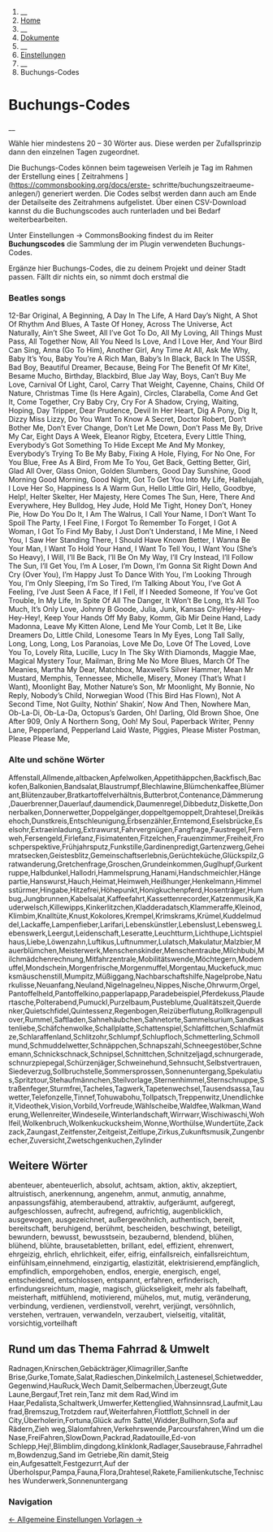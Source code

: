   1. __
  2. [ Home  ](https://commonsbooking.org/)
  3. __
  4. [ Dokumente  ](https://commonsbooking.org/dokumentation/)
  5. __
  6. [ Einstellungen  ](https://commonsbooking.org/docs/einstellungen-2/)
  7. __
  8. Buchungs-Codes 

#  Buchungs-Codes

__

Wähle hier mindestens 20 – 30 Wörter aus. Diese werden per Zufallsprinzip dann
den einzelnen Tagen zugeordnet.

Die Buchungs-Codes können beim tageweisen Verleih je Tag im Rahmen der
Erstellung eines [ Zeitrahmens ](https://commonsbooking.org/docs/erste-
schritte/buchungszeitraeume-anlegen/) generiert werden. Die Codes selbst
werden dann auch am Ende der Detailseite des Zeitrahmens aufgelistet. Über
einen CSV-Download kannst du die Buchungscodes auch runterladen und bei Bedarf
weiterbearbeiten.

Unter Einstellungen -> CommonsBooking findest du im Reiter **Buchungscodes**
die Sammlung der im Plugin verwendeten Buchungs-Codes.

Ergänze hier Buchungs-Codes, die zu deinem Projekt und deiner Stadt passen.
Fällt dir nichts ein, so nimmt doch erstmal die

###  **Beatles songs**

12-Bar Original, A Beginning, A Day In The Life, A Hard Day’s Night, A Shot Of
Rhythm And Blues, A Taste Of Honey, Across The Universe, Act Naturally, Ain’t
She Sweet, All I’ve Got To Do, All My Loving, All Things Must Pass, All
Together Now, All You Need Is Love, And I Love Her, And Your Bird Can Sing,
Anna (Go To Him), Another Girl, Any Time At All, Ask Me Why, Baby It’s You,
Baby You’re A Rich Man, Baby’s In Black, Back In The USSR, Bad Boy, Beautiful
Dreamer, Because, Being For The Benefit Of Mr Kite!, Besame Mucho, Birthday,
Blackbird, Blue Jay Way, Boys, Can’t Buy Me Love, Carnival Of Light, Carol,
Carry That Weight, Cayenne, Chains, Child Of Nature, Christmas Time (Is Here
Again), Circles, Clarabella, Come And Get It, Come Together, Cry Baby Cry, Cry
For A Shadow, Crying, Waiting, Hoping, Day Tripper, Dear Prudence, Devil In
Her Heart, Dig A Pony, Dig It, Dizzy Miss Lizzy, Do You Want To Know A Secret,
Doctor Robert, Don’t Bother Me, Don’t Ever Change, Don’t Let Me Down, Don’t
Pass Me By, Drive My Car, Eight Days A Week, Eleanor Rigby, Etcetera, Every
Little Thing, Everybody’s Got Something To Hide Except Me And My Monkey,
Everybody’s Trying To Be My Baby, Fixing A Hole, Flying, For No One, For You
Blue, Free As A Bird, From Me To You, Get Back, Getting Better, Girl, Glad All
Over, Glass Onion, Golden Slumbers, Good Day Sunshine, Good Morning Good
Morning, Good Night, Got To Get You Into My Life, Hallelujah, I Love Her So,
Happiness Is A Warm Gun, Hello Little Girl, Hello, Goodbye, Help!, Helter
Skelter, Her Majesty, Here Comes The Sun, Here, There And Everywhere, Hey
Bulldog, Hey Jude, Hold Me Tight, Honey Don’t, Honey Pie, How Do You Do It, I
Am The Walrus, I Call Your Name, I Don’t Want To Spoil The Party, I Feel Fine,
I Forgot To Remember To Forget, I Got A Woman, I Got To Find My Baby, I Just
Don’t Understand, I Me Mine, I Need You, I Saw Her Standing There, I Should
Have Known Better, I Wanna Be Your Man, I Want To Hold Your Hand, I Want To
Tell You, I Want You (She’s So Heavy), I Will, I’ll Be Back, I’ll Be On My
Way, I’ll Cry Instead, I’ll Follow The Sun, I’ll Get You, I’m A Loser, I’m
Down, I’m Gonna Sit Right Down And Cry (Over You), I’m Happy Just To Dance
With You, I’m Looking Through You, I’m Only Sleeping, I’m So Tired, I’m
Talking About You, I’ve Got A Feeling, I’ve Just Seen A Face, If I Fell, If I
Needed Someone, If You’ve Got Trouble, In My Life, In Spite Of All The Danger,
It Won’t Be Long, It’s All Too Much, It’s Only Love, Johnny B Goode, Julia,
Junk, Kansas City/Hey-Hey-Hey-Hey!, Keep Your Hands Off My Baby, Komm, Gib Mir
Deine Hand, Lady Madonna, Leave My Kitten Alone, Lend Me Your Comb, Let It Be,
Like Dreamers Do, Little Child, Lonesome Tears In My Eyes, Long Tall Sally,
Long, Long, Long, Los Paranoias, Love Me Do, Love Of The Loved, Love You To,
Lovely Rita, Lucille, Lucy In The Sky With Diamonds, Maggie Mae, Magical
Mystery Tour, Mailman, Bring Me No More Blues, March Of The Meanies, Martha My
Dear, Matchbox, Maxwell’s Silver Hammer, Mean Mr Mustard, Memphis, Tennessee,
Michelle, Misery, Money (That’s What I Want), Moonlight Bay, Mother Nature’s
Son, Mr Moonlight, My Bonnie, No Reply, Nobody’s Child, Norwegian Wood (This
Bird Has Flown), Not A Second Time, Not Guilty, Nothin’ Shakin’, Now And Then,
Nowhere Man, Ob-La-Di, Ob-La-Da, Octopus’s Garden, Oh! Darling, Old Brown
Shoe, One After 909, Only A Northern Song, Ooh! My Soul, Paperback Writer,
Penny Lane, Pepperland, Pepperland Laid Waste, Piggies, Please Mister Postman,
Please Please Me,

###  **Alte und schöne Wörter**

Affenstall,Allmende,altbacken,Apfelwolken,Appetithäppchen,Backfisch,Backofen,Balkonien,Bandsalat,Blaustrumpf,Blechlawine,Blümchenkaffee,Blümerant,Blütenzauber,Bratkartoffelverhältnis,Butterbrot,Contenance,Dämmerung,Dauerbrenner,Dauerlauf,daumendick,Daumenregel,Dibbedutz,Diskette,Donnerbalken,Donnerwetter,Doppelgänger,doppeltgemoppelt,Drahtesel,Dreikäsehoch,Dunstkreis,Entschleunigung,Erbsenzähler,Erntemond,Eselsbrücke,Eselsohr,Extraeinladung,Extrawurst,Fahrvergnügen,Fangfrage,Faustregel,Fernweh,Fersengeld,Firlefanz,Fisimatenten,Fitzelchen,Frauenzimmer,Freiheit,Froschperspektive,Frühjahrsputz,Funkstille,Gardinenpredigt,Gartenzwerg,Geheimratsecken,Geistesblitz,Gemeinschaftserlebnis,Gerüchteküche,Glückspilz,Gratwanderung,Gretchenfrage,Groschen,Grundeinkommen,Guglhupf,Gurkentruppe,Halbdunkel,Hallodri,Hammelsprung,Hanami,Handschmeichler,Hängepartie,Hanswurst,Hauch,Heimat,Heimweh,Heißhunger,Henkelmann,Himmelsstürmer,Hingabe,Hitzefrei,Höhepunkt,Honigkuchenpferd,Hosenträger,Humbug,Jungbrunnen,Kabelsalat,Kaffeefahrt,Kassettenrecorder,Katzenmusik,Kauderwelsch,Killewipps,Kinkerlitzchen,Kladderadatsch,Klammeraffe,Kleinod,Klimbim,Knalltüte,Knust,Kokolores,Krempel,Krimskrams,Krümel,Kuddelmuddel,Lackaffe,Lampenfieber,Larifari,Lebenskünstler,Lebenslust,Lebensweg,Lebenswerk,Leergut,Leidenschaft,Leseratte,Leuchtturm,Lichthupe,Lichtspielhaus,Liebe,Löwenzahn,Luftikus,Luftnummer,Lulatsch,Makulatur,Malzbier,Mauerblümchen,Meisterwerk,Menschenskinder,Menschentraube,Milchbubi,Milchmädchenrechnung,Mitfahrzentrale,Mobilitätswende,Möchtegern,Modemuffel,Mondschein,Morgenfrische,Morgenmuffel,Morgentau,Muckefuck,mucksmäuschenstill,Mumpitz,Müßiggang,Nachbarschaftshilfe,Nagelprobe,Naturkulisse,Neuanfang,Neuland,Nigelnagelneu,Nippes,Nische,Ohrwurm,Orgel,Pantoffelheld,Pantoffelkino,papperlapapp,Paradebeispiel,Pferdekuss,Plaudertasche,Polterabend,Pumuckl,Purzelbaum,Pusteblume,Qualitätszeit,Querdenker,Quietschfidel,Quintessenz,Regenbogen,Reizüberflutung,Rollkragenpullover,Rummel,Saftladen,Sahnehäubchen,Sahnetorte,Sammelsurium,Sandkastenliebe,Schäfchenwolke,Schallplatte,Schattenspiel,Schlafittchen,Schlafmütze,Schlaraffenland,Schlitzohr,Schlumpf,Schlupfloch,Schmetterling,Schmollmund,Schmuddelwetter,Schnäppchen,Schnapszahl,Schneegestöber,Schneemann,Schnickschnack,Schnipsel,Schnittchen,Schnitzeljagd,schnurgerade,schnurzpiepegal,Schürzenjäger,Schweinehund,Sehnsucht,Selbstvertrauen,Siedeverzug,Sollbruchstelle,Sommersprossen,Sonnenuntergang,Spekulatius,Spritztour,Stehaufmännchen,Steilvorlage,Sternenhimmel,Sternschnuppe,Straßenfeger,Sturmfrei,Tacheles,Tagwerk,Tapetenwechsel,Tausendsassa,Tauwetter,Telefonzelle,Tinnef,Tohuwabohu,Tollpatsch,Treppenwitz,Unendlichkeit,Videothek,Vision,Vorbild,Vorfreude,Wählscheibe,Waldfee,Walkman,Wanderung,Wellenreiter,Windeseile,Winterlandschaft,Wirrwarr,Wischiwaschi,Wohlfeil,Wolkenbruch,Wolkenkuckucksheim,Wonne,Worthülse,Wundertüte,Zackzack,Zaungast,Zeitfenster,Zeitgeist,Zeitlupe,Zirkus,Zukunftsmusik,Zungenbrecher,Zuversicht,Zwetschgenkuchen,Zylinder

##  Weitere Wörter

abenteuer, abenteuerlich, absolut, achtsam, aktion, aktiv, akzeptiert,
altruistisch, anerkennung, angenehm, anmut, anmutig, annahme, anpassungsfähig,
atemberaubend, attraktiv, aufgeräumt, aufgeregt, aufgeschlossen, aufrecht,
aufregend, aufrichtig, augenblicklich, ausgewogen, ausgezeichnet,
außergewöhnlich, authentisch, bereit, bereitschaft, beruhigend, berühmt,
bescheiden, beschwingt, beteiligt, bewundern, bewusst, bewusstsein,
bezaubernd, blendend, blühen, blühend, blühte, brausetabletten, brillant,
edel, effizient, ehrenwert, ehrgeizig, ehrlich, ehrlichkeit, eifer, eifrig,
einfallsreich, einfallsreichtum, einfühlsam,einnehmend, einzigartig,
elastizität, elektrisierend,empfänglich, empfindlich, emporgehoben, endlos,
energie, energisch, engel, entscheidend, entschlossen, entspannt, erfahren,
erfinderisch, erfindungsreichtum, magie, magisch, glückseligkeit, mehr als
fabelhaft, meisterhaft, mitfühlend, motivierend, mühelos, mut, mutig,
veränderung, verbindung, verdienen, verdienstvoll, verehrt, verjüngt,
versöhnlich, verstehen, vertrauen, verwandeln, verzaubert, vielseitig,
vitalität, vorsichtig,vorteilhaft

##  Rund um das Thema Fahrrad & Umwelt

Radnagen,Knirschen,Gebäckträger,Klimagriller,Sanfte
Brise,Gurke,Tomate,Salat,Radieschen,Dinkelmilch,Lastenesel,Schietwedder,Gegenwind,HauRuck,Wech
Damit,Selbermachen,Überzeugt,Gute Laune,Bergauf,Tret rein,Tanz mit dem
Rad,Wind im
Haar,Pedalista,Schaltwerk,Umwerfer,Kettenglied,Wahnsinnsrad,Laufmit,Laufrad,Bremszug,Trotzdem
rauf,Weiterfahren,Flottflott,Schnell in der City,Überholerin,Fortuna,Glück
aufm Sattel,Widder,Bullhorn,Sofa auf Rädern,Zieh
weg,Slalomfahren,Verkehrswende,Parcoursfahren,Wind um die
Nase,FreiFahren,SlowDown,Packrad,Radatouille,Ed-von
Schlepp,Hej!,Blimblim,dingdong,klinklonk,Radlager,Sausebrause,Fahrradhelm,Bowdenzug,Sand
im Getriebe,Rin damit,Steig ein,Aufgesattelt,Festgezurrt,Auf der
Überholspur,Pampa,Fauna,Flora,Drahtesel,Rakete,Familienkutsche,Technisches
Wunderwerk,Sonnenuntergang

###  Navigation

[ ← Allgemeine Einstellungen
](https://commonsbooking.org/docs/einstellungen-2/allgemeine-einstellungen/) [
Vorlagen → ](https://commonsbooking.org/docs/einstellungen-2/e-mail-vorlagen/)

